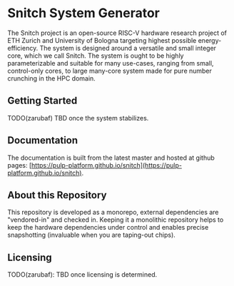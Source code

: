 # Snitch System Generator

The Snitch project is an open-source RISC-V hardware research project of ETH Zurich and University of Bologna targeting highest possible energy-efficiency. The system is designed around a versatile and small integer core, which we call Snitch. The system is ought to be highly parameterizable and suitable for many use-cases, ranging from small, control-only cores, to large many-core system made for pure number crunching in the HPC domain.

## Getting Started

TODO(zarubaf) TBD once the system stabilizes.

## Documentation

The documentation is built from the latest master and hosted at github pages: [https://pulp-platform.github.io/snitch](https://pulp-platform.github.io/snitch).

## About this Repository

This repository is developed as a monorepo, external dependencies are "vendored-in" and checked in. Keeping it a monolithic repository helps to keep the hardware dependencies under control and enables precise snapshotting (invaluable when you are taping-out chips).

## Licensing

TODO(zarubaf): TBD once licensing is determined.
